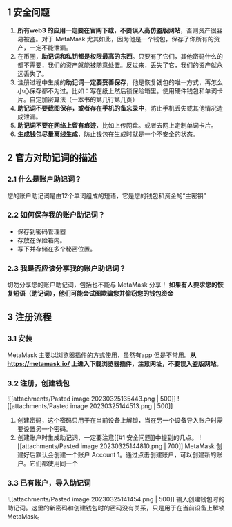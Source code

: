 ## 1 安全问题
1. **所有web3 的应用一定要在官网下载，不要误入高仿盗版网站**，否则资产很容易被盗。对于 MetaMask 尤其如此，因为他是一个钱包，保存了你所有的资产，一定不能泄漏。
2. 在币圈，**助记词和私钥都是权限最高的东西**。只要有了它们，其他密码什么的都不需要，我们的资产就能被随意处置。反过来，丢失了它，我们的资产就永远丢失了。
4. 注册过程中生成的**助记词一定要妥善保存**，他是恢复钱包的唯一方式，再怎么小心保存都不为过。比如：写在纸上然后锁保险箱里。使用硬件钱包和单词卡片。自定加密算法（一本书的第几行第几页）
5. **助记词不要截图保存，或者存在手机的备忘录中**，防止手机丢失或其他情况造成泄漏。
6. **助记词不要在网络上留有痕迹**，比如上传网盘。或者去网上定制单词卡片。
7. **生成钱包尽量离线生成**，防止钱包在生成时就是一个不安全的状态。

## 2 官方对助记词的描述
### 2.1 什么是账户助记词？
您的账户助记词是由12个单词组成的短语，它是您的钱包和资金的“主密钥”

### 2.2 如何保存我的账户助记词？
-   保存到密码管理器
-   存放在保险箱内。
-   写下并存储在多个秘密位置。

### 2.3 我是否应该分享我的账户助记词？
切勿分享您的账户助记词，包括也不能与 MetaMask 分享！
**如果有人要求您的恢复短语（助记词），他们可能会试图欺骗您并偷窃您的钱包资金**

## 3 注册流程
### 3.1 安装
MetaMask 主要以浏览器插件的方式使用，虽然有app 但是不常用。**从 https://metamask.io/ 上进入下载浏览器插件，注意网址，不要误入盗版网站**。

### 3.2 注册，创建钱包

![[attachments/Pasted image 20230325135443.png  | 500]]
![[attachments/Pasted image 20230325144513.png | 500]]

1. 创建密码，这个密码只用于在当前设备上解锁，当在另一个设备导入账户时需要设置另一个密码。
2. 创建账户时生成助记词，一定要注意[[#1 安全问题]]中提到的几点。
![[attachments/Pasted image 20230325144810.png  | 700]]
MetaMask 创建好后默认会创建一个账户 Account 1。通过点击创建账户，可以创建新的账户。它们都使用同一个

### 3.3 已有账户，导入助记词
![[attachments/Pasted image 20230325141454.png | 500]]
输入创建钱包时的助记词。这里的新密码和创建钱包时的密码没有关系，只是用于在当前设备上解锁 MetaMask。

